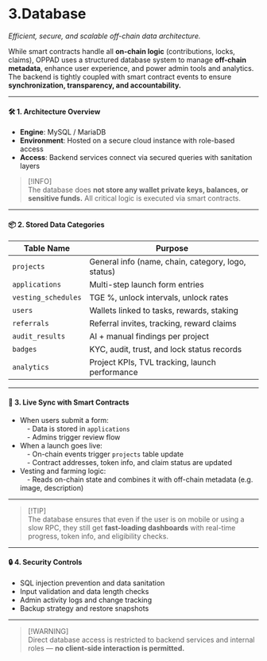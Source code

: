 # 3.Database

_Efficient, secure, and scalable off-chain data architecture._

While smart contracts handle all **on-chain logic** (contributions, locks, claims), OPPAD uses a structured database system to manage **off-chain metadata**, enhance user experience, and power admin tools and analytics. The backend is tightly coupled with smart contract events to ensure **synchronization, transparency, and accountability.**

***

#### 🛠️ 1. Architecture Overview

* **Engine**: MySQL / MariaDB
* **Environment**: Hosted on a secure cloud instance with role-based access
* **Access**: Backend services connect via secured queries with sanitation layers

> \[!INFO]\
> The database does **not store any wallet private keys, balances, or sensitive funds.** All critical logic is executed via smart contracts.

***

#### 📦 2. Stored Data Categories

| Table Name          | Purpose                                            |
| ------------------- | -------------------------------------------------- |
| `projects`          | General info (name, chain, category, logo, status) |
| `applications`      | Multi-step launch form entries                     |
| `vesting_schedules` | TGE %, unlock intervals, unlock rates              |
| `users`             | Wallets linked to tasks, rewards, staking          |
| `referrals`         | Referral invites, tracking, reward claims          |
| `audit_results`     | AI + manual findings per project                   |
| `badges`            | KYC, audit, trust, and lock status records         |
| `analytics`         | Project KPIs, TVL tracking, launch performance     |

***

#### 🔄 3. Live Sync with Smart Contracts

* When users submit a form:\
   - Data is stored in `applications`\
   - Admins trigger review flow
* When a launch goes live:\
   - On-chain events trigger `projects` table update\
   - Contract addresses, token info, and claim status are updated
* Vesting and farming logic:\
   - Reads on-chain state and combines it with off-chain metadata (e.g. image, description)

***

> \[!TIP]\
> The database ensures that even if the user is on mobile or using a slow RPC, they still get **fast-loading dashboards** with real-time progress, token info, and eligibility checks.

***

#### 🔒 4. Security Controls

* SQL injection prevention and data sanitation
* Input validation and data length checks
* Admin activity logs and change tracking
* Backup strategy and restore snapshots

***

> \[!WARNING]\
> Direct database access is restricted to backend services and internal roles — **no client-side interaction is permitted.**
